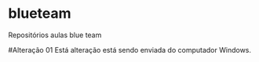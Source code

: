 # blueteam
Repositórios aulas blue team

#Alteração 01
Está alteração está sendo enviada do computador Windows.
